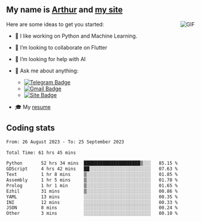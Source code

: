 
## My name is [Arthur](https://www.linkedin.com/in/arthur-novais-201420/) and [my site](https://arthurcn96.github.io/)

<!--
**Arthurcn96/Arthurcn96** is a ✨ _special_ ✨ repository because its `README.md` (this file) appears on your GitHub profile.
-->
<img align="right"  max-width="440" max-height="240" alt="GIF" src="https://raw.githubusercontent.com/Arthurcn96/Arthurcn96/master/helloThere.gif" />

Here are some ideas to get you started:

- 🤖 I like working on Python and Machine Learning.
- 👯 I’m looking to collaborate on Flutter
- 🤔 I’m looking for help with AI
- 💬 Ask me about anything:
    - [![Telegram Badge](https://img.shields.io/badge/-@Arthurcn9-0088cc?style=for-the-badge&logo=Telegram&logoColor=white)](https://t.me/Arthurcn9)
    - [![Gmail Badge](https://img.shields.io/badge/-@Arthurcn9-red?style=for-the-badge&logo=Gmail&logoColor=white)](mailto:Arthurcn96@gmail.com)
    - [![Site Badge](https://img.shields.io/badge/arthurcn96.github.io-informational?style=for-the-badge&logo=internetexplorer)](https://arthurcn96.github.io/)

- 🎓 My [resume](https://github.com/Arthurcn96/resume/blob/master/Resume_PT-BR.pdf)


## Coding stats
<!--START_SECTION:waka-->

```txt
From: 26 August 2023 - To: 25 September 2023

Total Time: 61 hrs 45 mins

Python       52 hrs 34 mins  █████████████████████▒░░░   85.15 %
GDScript     4 hrs 42 mins   ██░░░░░░░░░░░░░░░░░░░░░░░   07.63 %
Text         1 hr 8 mins     ▒░░░░░░░░░░░░░░░░░░░░░░░░   01.85 %
Assembly     1 hr 5 mins     ▒░░░░░░░░░░░░░░░░░░░░░░░░   01.78 %
Prolog       1 hr 1 min      ▒░░░░░░░░░░░░░░░░░░░░░░░░   01.65 %
Ezhil        31 mins         ▒░░░░░░░░░░░░░░░░░░░░░░░░   00.86 %
YAML         13 mins         ░░░░░░░░░░░░░░░░░░░░░░░░░   00.35 %
INI          12 mins         ░░░░░░░░░░░░░░░░░░░░░░░░░   00.33 %
JSON         8 mins          ░░░░░░░░░░░░░░░░░░░░░░░░░   00.24 %
Other        3 mins          ░░░░░░░░░░░░░░░░░░░░░░░░░   00.10 %
```

<!--END_SECTION:waka-->
